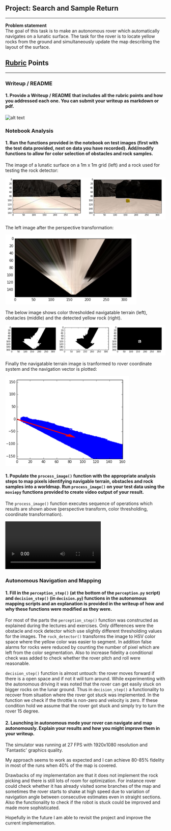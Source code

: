 ## Project: Search and Sample Return
---
**Problem statement**  
The goal of this task is to make an autonomous rover which automatically navigates on a lunatic surface.
The task for the rover is to locate yellow rocks from the ground and simultaneously update the map describing the
 layout of the surface.


[//]: # (Image References)

[image1]: ./misc/rover_image.jpg
[image2]: ./calibration_images/example_grid1.jpg
[image3]: ./calibration_images/example_rock1.jpg 
[image4]: ./misc/image1.png
[image5]: ./misc/image2.png
[image6]: ./misc/image3.png
[image7]: ./misc/image4.png
[video]: ./output/test_mapping.mp4
## [Rubric](https://review.udacity.com/#!/rubrics/916/view) Points

---
### Writeup / README

#### 1. Provide a Writeup / README that includes all the rubric points and how you addressed each one.  You can submit your writeup as markdown or pdf.  
![alt text][image1]

### Notebook Analysis
#### 1. Run the functions provided in the notebook on test images (first with the test data provided, next on data you have recorded). Add/modify functions to allow for color selection of obstacles and rock samples.
The image of a lunatic surface on a 1m x 1m grid (left) and a rock used for testing the rock detector:

![alt text][image4]

The left image after the perspective transformation:

![alt text][image5]


The below image shows color thresholded navigatable terrain (left), obstacles (middle) and the detected yellow rock (right).

![alt text][image6]

Finally the navigatable terrain image is tranformed to rover coordinate system and the navigation vector is plotted:

![alt text][image7]



#### 1. Populate the `process_image()` function with the appropriate analysis steps to map pixels identifying navigable terrain, obstacles and rock samples into a worldmap.  Run `process_image()` on your test data using the `moviepy` functions provided to create video output of your result. 

The `process_image()` function executes sequence of operations which results are shown above (perspective transform, 
color thresholding, coordinate transformation).

![alt text][video]

### Autonomous Navigation and Mapping

#### 1. Fill in the `perception_step()` (at the bottom of the `perception.py` script) and `decision_step()` (in `decision.py`) functions in the autonomous mapping scripts and an explanation is provided in the writeup of how and why these functions were modified as they were.

For most of the parts the `perception_step()` function was constructed as explained during the lectures and exercises.
Only differences were the obstacle and rock detector which use slightly different thresholding values for the images.
The `rock_detector()` transforms the image to HSV color space where the yellow color was easier to segment. In addition 
false alarms for rocks were reduced by counting the number of pixel which are left from the color segmentation.
Also to increase fidelity a conditional check was added to check whether the rover pitch and roll were reasonable.

`decision_step()` function is almost untouch: the rover moves forward if there is a open space and if not it will turn around.
While experimenting with the autonomous driving it was noted that the rover can get easily stuck on bigger rocks on the lunar ground.
Thus in `decision_step()` a functionality to recover from situation where the rover got stuck was implemented. 
In the function we check if the throttle is non-zero and velocity is zero. If these condition hold we assume that the rover
got stuck and simply try to turn the rover 15 degree.

#### 2. Launching in autonomous mode your rover can navigate and map autonomously.  Explain your results and how you might improve them in your writeup.  

The simulator was running at 27 FPS with 1920x1080 resolution and 'Fantastic' graphics quality.
 
My approach seems to work as expected and I can achieve 80-85% fidelity in most of the runs when 40% of the map is covered.

Drawbacks of my implementation are that it does not implement the rock picking and there is still lots of room for
optimization. For instance rover could check whether it has already visited some branches of the map and sometimes the rover
starts to shake at high speed due to variation of navigation angle between consecutive estimates even in straight sections. Also the functionality to check 
if the robot is stuck could be improved and made more sophisticated.

Hopefully in the future I am able to revisit the project and improve the current implementation.



